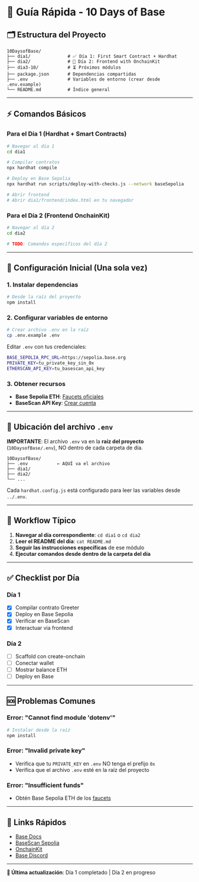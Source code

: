 # 📖 Guía Rápida - 10 Days of Base

## 🗂️ Estructura del Proyecto

```
10DaysofBase/
├── dia1/              # ✅ Día 1: First Smart Contract + Hardhat
├── dia2/              # 🔄 Día 2: Frontend with OnchainKit
├── dia3-10/           # ⏳ Próximos módulos
├── package.json       # Dependencias compartidas
├── .env               # Variables de entorno (crear desde .env.example)
└── README.md          # Índice general
```

---

## ⚡ Comandos Básicos

### Para el Día 1 (Hardhat + Smart Contracts)
```bash
# Navegar al día 1
cd dia1

# Compilar contratos
npx hardhat compile

# Deploy en Base Sepolia
npx hardhat run scripts/deploy-with-checks.js --network baseSepolia

# Abrir frontend
# Abrir dia1/frontend/index.html en tu navegador
```

### Para el Día 2 (Frontend OnchainKit)
```bash
# Navegar al día 2
cd dia2

# TODO: Comandos específicos del día 2
```

---

## 🔧 Configuración Inicial (Una sola vez)

### 1. Instalar dependencias
```bash
# Desde la raíz del proyecto
npm install
```

### 2. Configurar variables de entorno
```bash
# Crear archivo .env en la raíz
cp .env.example .env
```

Editar `.env` con tus credenciales:
```bash
BASE_SEPOLIA_RPC_URL=https://sepolia.base.org
PRIVATE_KEY=tu_private_key_sin_0x
ETHERSCAN_API_KEY=tu_basescan_api_key
```

### 3. Obtener recursos
- **Base Sepolia ETH**: [Faucets oficiales](https://docs.base.org/tools/network-faucets)
- **BaseScan API Key**: [Crear cuenta](https://basescan.org/apis)

---

## 📍 Ubicación del archivo `.env`

**IMPORTANTE**: El archivo `.env` va en la **raíz del proyecto** (`10DaysofBase/.env`), NO dentro de cada carpeta de día.

```
10DaysofBase/
├── .env           ← AQUÍ va el archivo
├── dia1/
├── dia2/
└── ...
```

Cada `hardhat.config.js` está configurado para leer las variables desde `../.env`.

---

## 🚀 Workflow Típico

1. **Navegar al día correspondiente**: `cd dia1` o `cd dia2`
2. **Leer el README del día**: `cat README.md`
3. **Seguir las instrucciones específicas** de ese módulo
4. **Ejecutar comandos desde dentro de la carpeta del día**

---

## ✅ Checklist por Día

### Día 1
- [x] Compilar contrato Greeter
- [x] Deploy en Base Sepolia
- [x] Verificar en BaseScan
- [x] Interactuar via frontend

### Día 2
- [ ] Scaffold con create-onchain
- [ ] Conectar wallet
- [ ] Mostrar balance ETH
- [ ] Deploy en Base

---

## 🆘 Problemas Comunes

### Error: "Cannot find module 'dotenv'"
```bash
# Instalar desde la raíz
npm install
```

### Error: "Invalid private key"
- Verifica que tu `PRIVATE_KEY` en `.env` NO tenga el prefijo `0x`
- Verifica que el archivo `.env` esté en la raíz del proyecto

### Error: "Insufficient funds"
- Obtén Base Sepolia ETH de los [faucets](https://docs.base.org/tools/network-faucets)

---

## 🔗 Links Rápidos

- [Base Docs](https://docs.base.org/)
- [BaseScan Sepolia](https://sepolia.basescan.org/)
- [OnchainKit](https://onchainkit.xyz/)
- [Base Discord](https://discord.gg/buildonbase)

---

**📅 Última actualización**: Día 1 completado | Día 2 en progreso

